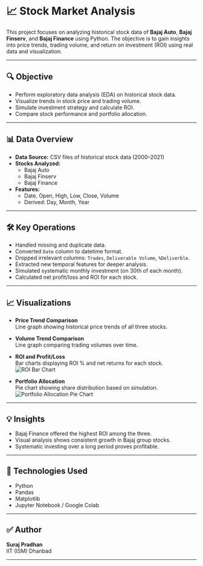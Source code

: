 # 📈 Stock Market Analysis

This project focuses on analyzing historical stock data of **Bajaj Auto**, **Bajaj Finserv**, and **Bajaj Finance** using Python. The objective is to gain insights into price trends, trading volume, and return on investment (ROI) using real data and visualization.

---

## 🔍 Objective

- Perform exploratory data analysis (EDA) on historical stock data.
- Visualize trends in stock price and trading volume.
- Simulate investment strategy and calculate ROI.
- Compare stock performance and portfolio allocation.

---

## 📊 Data Overview

- **Data Source:** CSV files of historical stock data (2000–2021)
- **Stocks Analyzed:**
  - Bajaj Auto
  - Bajaj Finserv
  - Bajaj Finance
- **Features:**
  - Date, Open, High, Low, Close, Volume
  - Derived: Day, Month, Year

---

## 🛠️ Key Operations

- Handled missing and duplicate data.
- Converted `Date` column to datetime format.
- Dropped irrelevant columns: `Trades`, `Deliverable Volume`, `%Deliverble`.
- Extracted new temporal features for deeper analysis.
- Simulated systematic monthly investment (on 30th of each month).
- Calculated net profit/loss and ROI for each stock.

---

## 📈 Visualizations

- **Price Trend Comparison**  
  Line graph showing historical price trends of all three stocks.
  
- **Volume Trend Comparison**  
  Line graph comparing trading volumes over time.

- **ROI and Profit/Loss**  
  Bar charts displaying ROI % and net returns for each stock.  
  ![ROI Bar Chart](./Roi_Bar_Chart.jpg)

- **Portfolio Allocation**  
  Pie chart showing share distribution based on simulation.  
  ![Portfolio Allocation Pie Chart](./Portfolio_Pie_Chart.jpg)

---

## 💡 Insights

- Bajaj Finance offered the highest ROI among the three.
- Visual analysis shows consistent growth in Bajaj group stocks.
- Systematic investing over a long period proves profitable.

---

## 🧠 Technologies Used

- Python
- Pandas
- Matplotlib
- Jupyter Notebook / Google Colab

---

## ✅ Author

**Suraj Pradhan**  
IIT (ISM) Dhanbad  

---
